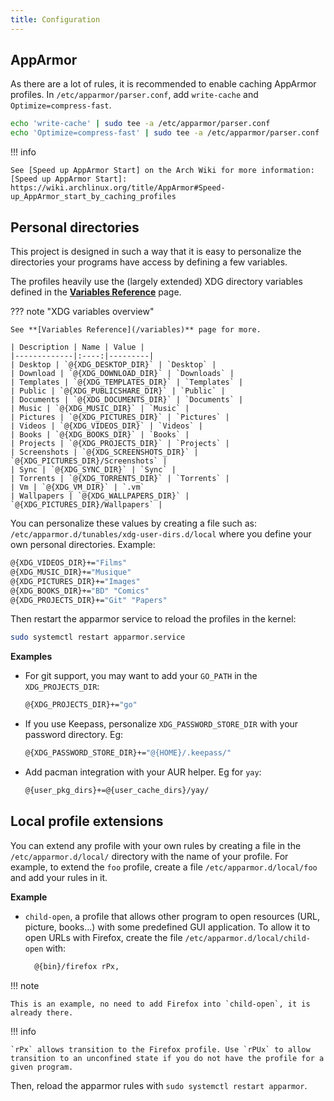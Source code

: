 ```yaml
---
title: Configuration
---
```


## AppArmor

As there are a lot of rules, it is recommended to enable caching AppArmor profiles.
In `/etc/apparmor/parser.conf`, add `write-cache` and `Optimize=compress-fast`.

```sh
echo 'write-cache' | sudo tee -a /etc/apparmor/parser.conf
echo 'Optimize=compress-fast' | sudo tee -a /etc/apparmor/parser.conf
```

!!! info

    See [Speed up AppArmor Start] on the Arch Wiki for more information:
    [Speed up AppArmor Start]: https://wiki.archlinux.org/title/AppArmor#Speed-up_AppArmor_start_by_caching_profiles


## Personal directories

This project is designed in such a way that it is easy to personalize the
directories your programs have access by defining a few variables.

The profiles heavily use the (largely extended) XDG directory variables defined
in the **[Variables Reference](/variables)** page.

??? note "XDG variables overview"

    See **[Variables Reference](/variables)** page for more.

    | Description | Name | Value |
    |-------------|:----:|---------|
    | Desktop | `@{XDG_DESKTOP_DIR}` | `Desktop` |
    | Download | `@{XDG_DOWNLOAD_DIR}` | `Downloads` |
    | Templates | `@{XDG_TEMPLATES_DIR}` | `Templates` |
    | Public | `@{XDG_PUBLICSHARE_DIR}` | `Public` |
    | Documents | `@{XDG_DOCUMENTS_DIR}` | `Documents` |
    | Music | `@{XDG_MUSIC_DIR}` | `Music` |
    | Pictures | `@{XDG_PICTURES_DIR}` | `Pictures` |
    | Videos | `@{XDG_VIDEOS_DIR}` | `Videos` |
    | Books | `@{XDG_BOOKS_DIR}` | `Books` |
    | Projects | `@{XDG_PROJECTS_DIR}` | `Projects` |
    | Screenshots | `@{XDG_SCREENSHOTS_DIR}` | `@{XDG_PICTURES_DIR}/Screenshots` |
    | Sync | `@{XDG_SYNC_DIR}` | `Sync` |
    | Torrents | `@{XDG_TORRENTS_DIR}` | `Torrents` |
    | Vm | `@{XDG_VM_DIR}` | `.vm`
    | Wallpapers | `@{XDG_WALLPAPERS_DIR}` | `@{XDG_PICTURES_DIR}/Wallpapers` |

You can personalize these values by creating a file such as:
`/etc/apparmor.d/tunables/xdg-user-dirs.d/local` where you define your own
personal directories. Example:
```sh
@{XDG_VIDEOS_DIR}+="Films"
@{XDG_MUSIC_DIR}+="Musique"
@{XDG_PICTURES_DIR}+="Images"
@{XDG_BOOKS_DIR}+="BD" "Comics"
@{XDG_PROJECTS_DIR}+="Git" "Papers"
```

Then restart the apparmor service to reload the profiles in the kernel:
```sh
sudo systemctl restart apparmor.service
```

**Examples**

- For git support, you may want to add your `GO_PATH` in the `XDG_PROJECTS_DIR`:
    ```sh
    @{XDG_PROJECTS_DIR}+="go"
    ```
- If you use Keepass, personalize `XDG_PASSWORD_STORE_DIR` with your password directory. Eg:
    ```sh
    @{XDG_PASSWORD_STORE_DIR}+="@{HOME}/.keepass/"
    ```
- Add pacman integration with your AUR helper. Eg for `yay`:
    ```sh
    @{user_pkg_dirs}+=@{user_cache_dirs}/yay/
    ```

## Local profile extensions

You can extend any profile with your own rules by creating a file in the 
`/etc/apparmor.d/local/` directory with the name of your profile. For example,
to extend the `foo` profile, create a file `/etc/apparmor.d/local/foo` and add
your rules in it.

**Example**

- `child-open`, a profile that allows other program to open resources (URL, 
  picture, books...) with some predefined GUI application. To allow it to open
  URLs with Firefox, create the file `/etc/apparmor.d/local/child-open` with:
  ```sh
    @{bin}/firefox rPx,
  ```

!!! note

    This is an example, no need to add Firefox into `child-open`, it is already there.

!!! info

    `rPx` allows transition to the Firefox profile. Use `rPUx` to allow
    transition to an unconfined state if you do not have the profile for a
    given program.


Then, reload the apparmor rules with `sudo systemctl restart apparmor`.
